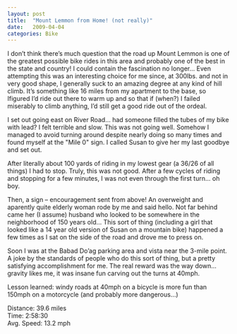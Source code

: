 ```yaml
---
layout: post
title:  "Mount Lemmon from Home! (not really)"
date:   2009-04-04
categories: Bike
---
```


I don’t think there’s much question that the road up Mount Lemmon is one of the greatest possible bike rides in this area and probably one of the best in the state and country! I could contain the fascination no longer… Even attempting this was an interesting choice for me since, at 300lbs. and not in very good shape, I generally suck to an amazing degree at any kind of hill climb. It’s something like 16 miles from my apartment to the base, so Ifigured I’d ride out there to warm up and so that if (when?) I failed miserably to climb anything, I’d still get a good ride out of the ordeal.

I set out going east on River Road… had someone filled the tubes of my bike with lead? I felt terrible and slow. This was not going well. Somehow I managed to avoid turning around despite nearly doing so many times and found myself at the "Mile 0" sign. I called Susan to give her my last goodbye and set out.

After literally about 100 yards of riding in my lowest gear (a 36/26 of all things) I had to stop. Truly, this was not good. After a few cycles of riding and stopping for a few minutes, I was not even through the first turn… oh boy.

Then, a sign – encouragement sent from above! An overweight and aparently quite elderly woman rode by me and said hello. Not far behind came her (I assume) husband who looked to be somewhere in the neighborhood of 150 years old… This sort of thing (including a girl that looked like a 14 year old version of Susan on a mountain bike) happened a few times as I sat on the side of the road and drove me to press on.

Soon I was at the Babad Do’ag parking area and vista near the 3-mile point. A joke by the standards of people who do this sort of thing, but a pretty satisfying accomplishment for me. The real reward was the way down… gravity likes me, it was insane fun carving out the turns at 40mph.

Lesson learned: windy roads at 40mph on a bicycle is more fun than 150mph on a motorcycle (and probably more dangerous…)

Distance: 39.6 miles  
Time: 2:58:30  
Avg. Speed: 13.2 mph